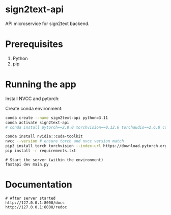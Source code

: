 # sign2text-api

API microservice for sign2text backend.

# Prerequisites

1. Python
2. pip

# Running the app

Install NVCC and pytorch:

Create conda environment:

```bash
conda create --name sign2text-api python=3.11
conda activate sign2text-api
# conda install pytorch==2.8.0 torchvision==0.12.6 torchaudio==2.6.0 cudatoolkit=12.6 -c pytorch -c conda-forge
```

```bash
conda install nvidia::cuda-toolkit
nvcc --version # ensure torch and nvcc version match
pip3 install torch torchvision --index-url https://download.pytorch.org/whl/cu129
pip install -r requirements.txt
```

```
# Start the server (within the environment)
fastapi dev main.py
```

# Documentation

```
# After server started
http://127.0.0.1:8000/docs
http://127.0.0.1:8000/redoc
```
